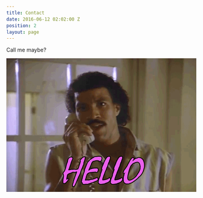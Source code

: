 ```yaml
---
title: Contact
date: 2016-06-12 02:02:00 Z
position: 2
layout: page
---
```


Call me maybe?

![hello.gif](/uploads/hello.gif)